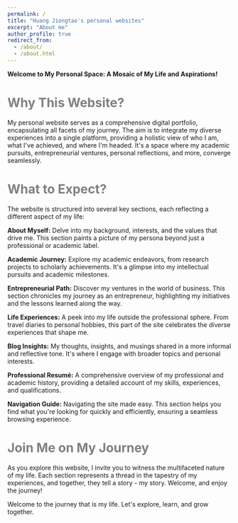 ```yaml
---
permalink: /
title: "Huang Jiongtao's personal websites"
excerpt: "About me"
author_profile: true
redirect_from: 
  - /about/
  - /about.html
---
```


**Welcome to My Personal Space: A Mosaic of My Life and Aspirations!**


<span style="color: gray;">Why This Website?</span>
======
My personal website serves as a comprehensive digital portfolio, encapsulating all facets of my journey. The aim is to integrate my diverse experiences into a single platform, providing a holistic view of who I am, what I've achieved, and where I'm headed. It's a space where my academic pursuits, entrepreneurial ventures, personal reflections, and more, converge seamlessly.

<span style="color: gray;">What to Expect?</span>
======
The website is structured into several key sections, each reflecting a different aspect of my life:

**About Myself:** Delve into my background, interests, and the values that drive me. This section paints a picture of my persona beyond just a professional or academic label.

**Academic Journey:** Explore my academic endeavors, from research projects to scholarly achievements. It's a glimpse into my intellectual pursuits and academic milestones.

**Entrepreneurial Path:** Discover my ventures in the world of business. This section chronicles my journey as an entrepreneur, highlighting my initiatives and the lessons learned along the way.

**Life Experiences:** A peek into my life outside the professional sphere. From travel diaries to personal hobbies, this part of the site celebrates the diverse experiences that shape me.

**Blog Insights:** My thoughts, insights, and musings shared in a more informal and reflective tone. It's where I engage with broader topics and personal interests.

**Professional Resumé:** A comprehensive overview of my professional and academic history, providing a detailed account of my skills, experiences, and qualifications.

**Navigation Guide:** Navigating the site made easy. This section helps you find what you're looking for quickly and efficiently, ensuring a seamless browsing experience.

<span style="color: gray;">Join Me on My Journey</span>
======
As you explore this website, I invite you to witness the multifaceted nature of my life. Each section represents a thread in the tapestry of my experiences, and together, they tell a story - my story. Welcome, and enjoy the journey!

Welcome to the journey that is my life. Let's explore, learn, and grow together.
